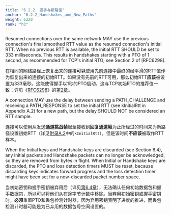 ```yaml
---
title: "6.2.2. 握手与新路径"
anchor: "6.2.2_Handshakes_and_New_Paths"
weight: 6220
rank: "h3"
---
```


Resumed connections over the same network MAY use the previous connection's final smoothed RTT value as the resumed connection's initial RTT. When no previous RTT is available, the initial RTT SHOULD be set to 333 milliseconds. This results in handshakes starting with a PTO of 1 second, as recommended for TCP's initial RTO; see Section 2 of [RFC6298].

在相同的网络路径上恢复出来的连接**可以**使用先前连接中最终的经平滑的RTT值作为恢复出来的连接的初始RTT。如果没有先前的RTT可用，那么初始RTT**应该**被设置为333毫秒。这能使得握手以1秒的PTO启动，这与TCP初始RTO的推荐值一致；详见《[RFC6298]()》的[第2章]()。

A connection MAY use the delay between sending a PATH_CHALLENGE and receiving a PATH_RESPONSE to set the initial RTT (see kInitialRtt in Appendix A.2) for a new path, but the delay SHOULD NOT be considered an RTT sample.

连接可以使用从发送**通道挑战帧**起至接收到**回复通道帧**为止所经过的时间来为新路径设置初始RTT（详见[附录A.2]()中的`kInitialRtt`），但是该时间**不应该**被取作RTT样本。

When the Initial keys and Handshake keys are discarded (see Section 6.4), any Initial packets and Handshake packets can no longer be acknowledged, so they are removed from bytes in flight. When Initial or Handshake keys are discarded, the PTO and loss detection timers MUST be reset, because discarding keys indicates forward progress and the loss detection timer might have been set for a now-discarded packet number space.

当初始密钥和握手密钥被弃用后（详见[第6.4章]()），无法确认任何初始数据包和握手数据包，所以可以将他们从在途字节计数中移除。当弃用初始密钥或握手密钥时，**必须**重置PTO和丢包检测计时器，因为弃用密钥表明了进度的推进，而丢包检测计时器可能是为已弃用的数据包号空间设置的。
